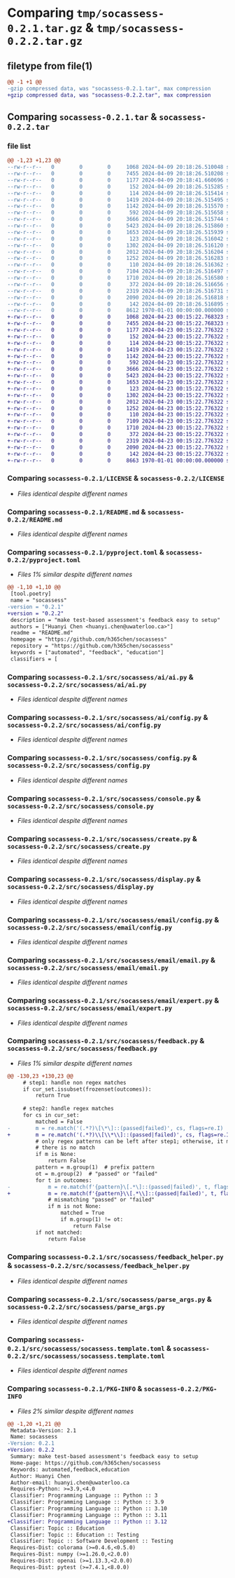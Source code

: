# Comparing `tmp/socassess-0.2.1.tar.gz` & `tmp/socassess-0.2.2.tar.gz`

## filetype from file(1)

```diff
@@ -1 +1 @@
-gzip compressed data, was "socassess-0.2.1.tar", max compression
+gzip compressed data, was "socassess-0.2.2.tar", max compression
```

## Comparing `socassess-0.2.1.tar` & `socassess-0.2.2.tar`

### file list

```diff
@@ -1,23 +1,23 @@
--rw-r--r--   0        0        0     1068 2024-04-09 20:18:26.510048 socassess-0.2.1/LICENSE
--rw-r--r--   0        0        0     7455 2024-04-09 20:18:26.510208 socassess-0.2.1/README.md
--rw-r--r--   0        0        0     1177 2024-04-09 20:18:41.660696 socassess-0.2.1/pyproject.toml
--rw-r--r--   0        0        0      152 2024-04-09 20:18:26.515285 socassess-0.2.1/src/socassess/__init__.py
--rw-r--r--   0        0        0      114 2024-04-09 20:18:26.515414 socassess-0.2.1/src/socassess/ai/__init__.py
--rw-r--r--   0        0        0     1419 2024-04-09 20:18:26.515495 socassess-0.2.1/src/socassess/ai/ai.py
--rw-r--r--   0        0        0     1142 2024-04-09 20:18:26.515570 socassess-0.2.1/src/socassess/ai/config.py
--rw-r--r--   0        0        0      592 2024-04-09 20:18:26.515658 socassess-0.2.1/src/socassess/config.py
--rw-r--r--   0        0        0     3666 2024-04-09 20:18:26.515744 socassess-0.2.1/src/socassess/console.py
--rw-r--r--   0        0        0     5423 2024-04-09 20:18:26.515860 socassess-0.2.1/src/socassess/create.py
--rw-r--r--   0        0        0     1653 2024-04-09 20:18:26.515939 socassess-0.2.1/src/socassess/display.py
--rw-r--r--   0        0        0      123 2024-04-09 20:18:26.516042 socassess-0.2.1/src/socassess/email/__init__.py
--rw-r--r--   0        0        0     1302 2024-04-09 20:18:26.516120 socassess-0.2.1/src/socassess/email/config.py
--rw-r--r--   0        0        0     2012 2024-04-09 20:18:26.516204 socassess-0.2.1/src/socassess/email/email.py
--rw-r--r--   0        0        0     1252 2024-04-09 20:18:26.516283 socassess-0.2.1/src/socassess/email/expert.py
--rw-r--r--   0        0        0      110 2024-04-09 20:18:26.516362 socassess-0.2.1/src/socassess/exception.py
--rw-r--r--   0        0        0     7104 2024-04-09 20:18:26.516497 socassess-0.2.1/src/socassess/feedback.py
--rw-r--r--   0        0        0     1710 2024-04-09 20:18:26.516580 socassess-0.2.1/src/socassess/feedback_helper.py
--rw-r--r--   0        0        0      372 2024-04-09 20:18:26.516656 socassess-0.2.1/src/socassess/level.py
--rw-r--r--   0        0        0     2319 2024-04-09 20:18:26.516731 socassess-0.2.1/src/socassess/parse_args.py
--rw-r--r--   0        0        0     2090 2024-04-09 20:18:26.516818 socassess-0.2.1/src/socassess/socassess.template.toml
--rw-r--r--   0        0        0      142 2024-04-09 20:18:26.516895 socassess-0.2.1/src/socassess/userargs.py
--rw-r--r--   0        0        0     8612 1970-01-01 00:00:00.000000 socassess-0.2.1/PKG-INFO
+-rw-r--r--   0        0        0     1068 2024-04-23 00:15:22.768323 socassess-0.2.2/LICENSE
+-rw-r--r--   0        0        0     7455 2024-04-23 00:15:22.768323 socassess-0.2.2/README.md
+-rw-r--r--   0        0        0     1177 2024-04-23 00:15:22.776322 socassess-0.2.2/pyproject.toml
+-rw-r--r--   0        0        0      152 2024-04-23 00:15:22.776322 socassess-0.2.2/src/socassess/__init__.py
+-rw-r--r--   0        0        0      114 2024-04-23 00:15:22.776322 socassess-0.2.2/src/socassess/ai/__init__.py
+-rw-r--r--   0        0        0     1419 2024-04-23 00:15:22.776322 socassess-0.2.2/src/socassess/ai/ai.py
+-rw-r--r--   0        0        0     1142 2024-04-23 00:15:22.776322 socassess-0.2.2/src/socassess/ai/config.py
+-rw-r--r--   0        0        0      592 2024-04-23 00:15:22.776322 socassess-0.2.2/src/socassess/config.py
+-rw-r--r--   0        0        0     3666 2024-04-23 00:15:22.776322 socassess-0.2.2/src/socassess/console.py
+-rw-r--r--   0        0        0     5423 2024-04-23 00:15:22.776322 socassess-0.2.2/src/socassess/create.py
+-rw-r--r--   0        0        0     1653 2024-04-23 00:15:22.776322 socassess-0.2.2/src/socassess/display.py
+-rw-r--r--   0        0        0      123 2024-04-23 00:15:22.776322 socassess-0.2.2/src/socassess/email/__init__.py
+-rw-r--r--   0        0        0     1302 2024-04-23 00:15:22.776322 socassess-0.2.2/src/socassess/email/config.py
+-rw-r--r--   0        0        0     2012 2024-04-23 00:15:22.776322 socassess-0.2.2/src/socassess/email/email.py
+-rw-r--r--   0        0        0     1252 2024-04-23 00:15:22.776322 socassess-0.2.2/src/socassess/email/expert.py
+-rw-r--r--   0        0        0      110 2024-04-23 00:15:22.776322 socassess-0.2.2/src/socassess/exception.py
+-rw-r--r--   0        0        0     7109 2024-04-23 00:15:22.776322 socassess-0.2.2/src/socassess/feedback.py
+-rw-r--r--   0        0        0     1710 2024-04-23 00:15:22.776322 socassess-0.2.2/src/socassess/feedback_helper.py
+-rw-r--r--   0        0        0      372 2024-04-23 00:15:22.776322 socassess-0.2.2/src/socassess/level.py
+-rw-r--r--   0        0        0     2319 2024-04-23 00:15:22.776322 socassess-0.2.2/src/socassess/parse_args.py
+-rw-r--r--   0        0        0     2090 2024-04-23 00:15:22.776322 socassess-0.2.2/src/socassess/socassess.template.toml
+-rw-r--r--   0        0        0      142 2024-04-23 00:15:22.776322 socassess-0.2.2/src/socassess/userargs.py
+-rw-r--r--   0        0        0     8663 1970-01-01 00:00:00.000000 socassess-0.2.2/PKG-INFO
```

### Comparing `socassess-0.2.1/LICENSE` & `socassess-0.2.2/LICENSE`

 * *Files identical despite different names*

### Comparing `socassess-0.2.1/README.md` & `socassess-0.2.2/README.md`

 * *Files identical despite different names*

### Comparing `socassess-0.2.1/pyproject.toml` & `socassess-0.2.2/pyproject.toml`

 * *Files 1% similar despite different names*

```diff
@@ -1,10 +1,10 @@
 [tool.poetry]
 name = "socassess"
-version = "0.2.1"
+version = "0.2.2"
 description = "make test-based assessment's feedback easy to setup"
 authors = ["Huanyi Chen <huanyi.chen@uwaterloo.ca>"]
 readme = "README.md"
 homepage = "https://github.com/h365chen/socassess"
 repository = "https://github.com/h365chen/socassess"
 keywords = ["automated", "feedback", "education"]
 classifiers = [
```

### Comparing `socassess-0.2.1/src/socassess/ai/ai.py` & `socassess-0.2.2/src/socassess/ai/ai.py`

 * *Files identical despite different names*

### Comparing `socassess-0.2.1/src/socassess/ai/config.py` & `socassess-0.2.2/src/socassess/ai/config.py`

 * *Files identical despite different names*

### Comparing `socassess-0.2.1/src/socassess/config.py` & `socassess-0.2.2/src/socassess/config.py`

 * *Files identical despite different names*

### Comparing `socassess-0.2.1/src/socassess/console.py` & `socassess-0.2.2/src/socassess/console.py`

 * *Files identical despite different names*

### Comparing `socassess-0.2.1/src/socassess/create.py` & `socassess-0.2.2/src/socassess/create.py`

 * *Files identical despite different names*

### Comparing `socassess-0.2.1/src/socassess/display.py` & `socassess-0.2.2/src/socassess/display.py`

 * *Files identical despite different names*

### Comparing `socassess-0.2.1/src/socassess/email/config.py` & `socassess-0.2.2/src/socassess/email/config.py`

 * *Files identical despite different names*

### Comparing `socassess-0.2.1/src/socassess/email/email.py` & `socassess-0.2.2/src/socassess/email/email.py`

 * *Files identical despite different names*

### Comparing `socassess-0.2.1/src/socassess/email/expert.py` & `socassess-0.2.2/src/socassess/email/expert.py`

 * *Files identical despite different names*

### Comparing `socassess-0.2.1/src/socassess/feedback.py` & `socassess-0.2.2/src/socassess/feedback.py`

 * *Files 1% similar despite different names*

```diff
@@ -130,23 +130,23 @@
     # step1: handle non regex matches
     if cur_set.issubset(frozenset(outcomes)):
         return True
 
     # step2: handle regex matches
     for cs in cur_set:
         matched = False
-        m = re.match('(.*?)\[\*\]::(passed|failed)', cs, flags=re.I)
+        m = re.match('(.*?)\\[\\*\\]::(passed|failed)', cs, flags=re.I)
         # only regex patterns can be left after step1; otherwise, it means
         # there is no match
         if m is None:
             return False
         pattern = m.group(1)  # prefix pattern
         ot = m.group(2)  # "passed" or "failed"
         for t in outcomes:
-            m = re.match(f'{pattern}\[.*\]::(passed|failed)', t, flags=re.I)
+            m = re.match(f'{pattern}\\[.*\\]::(passed|failed)', t, flags=re.I)
             # mismatching "passed" or "failed"
             if m is not None:
                 matched = True
                 if m.group(1) != ot:
                     return False
         if not matched:
             return False
```

### Comparing `socassess-0.2.1/src/socassess/feedback_helper.py` & `socassess-0.2.2/src/socassess/feedback_helper.py`

 * *Files identical despite different names*

### Comparing `socassess-0.2.1/src/socassess/parse_args.py` & `socassess-0.2.2/src/socassess/parse_args.py`

 * *Files identical despite different names*

### Comparing `socassess-0.2.1/src/socassess/socassess.template.toml` & `socassess-0.2.2/src/socassess/socassess.template.toml`

 * *Files identical despite different names*

### Comparing `socassess-0.2.1/PKG-INFO` & `socassess-0.2.2/PKG-INFO`

 * *Files 2% similar despite different names*

```diff
@@ -1,20 +1,21 @@
 Metadata-Version: 2.1
 Name: socassess
-Version: 0.2.1
+Version: 0.2.2
 Summary: make test-based assessment's feedback easy to setup
 Home-page: https://github.com/h365chen/socassess
 Keywords: automated,feedback,education
 Author: Huanyi Chen
 Author-email: huanyi.chen@uwaterloo.ca
 Requires-Python: >=3.9,<4.0
 Classifier: Programming Language :: Python :: 3
 Classifier: Programming Language :: Python :: 3.9
 Classifier: Programming Language :: Python :: 3.10
 Classifier: Programming Language :: Python :: 3.11
+Classifier: Programming Language :: Python :: 3.12
 Classifier: Topic :: Education
 Classifier: Topic :: Education :: Testing
 Classifier: Topic :: Software Development :: Testing
 Requires-Dist: colorama (>=0.4.6,<0.5.0)
 Requires-Dist: numpy (>=1.26.0,<2.0.0)
 Requires-Dist: openai (>=1.13.3,<2.0.0)
 Requires-Dist: pytest (>=7.4.1,<8.0.0)
```

